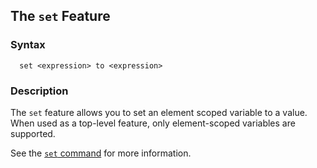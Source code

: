 
## The `set` Feature

### Syntax

```ebnf
  set <expression> to <expression>
```

### Description

The `set` feature allows you to set an element scoped variable to a value.  When used as a top-level feature, only
element-scoped variables are supported.

See the [`set` command](/commands/set) for more information.

